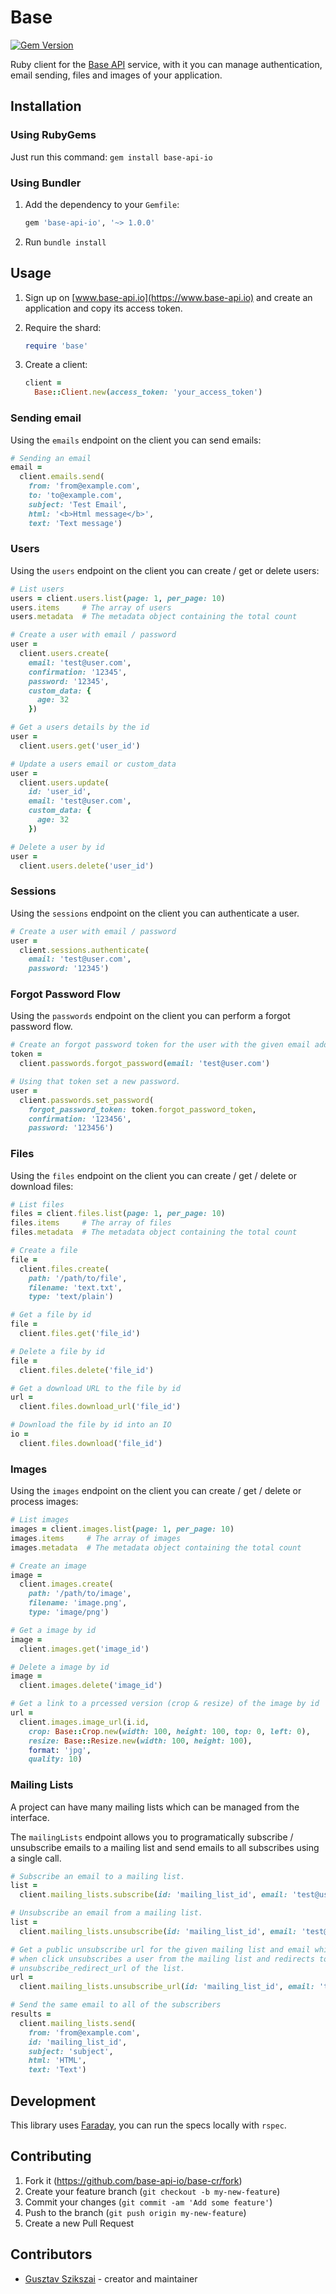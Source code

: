 # Base

[![Gem Version](https://badge.fury.io/rb/base-api-io.svg)](https://badge.fury.io/rb/base-api-io)

Ruby client for the [Base API](https://www.base-api.io) service, with it you
can manage authentication, email sending, files and images of your application.

## Installation

### Using RubyGems

Just run this command: `gem install base-api-io`

### Using Bundler

1. Add the dependency to your `Gemfile`:

   ```ruby
   gem 'base-api-io', '~> 1.0.0'
   ```

2. Run `bundle install`

## Usage

1. Sign up on [www.base-api.io](https://www.base-api.io) and create an
   application and copy its access token.

2. Require the shard:

   ```ruby
   require 'base'
   ```

3. Create a client:

   ```ruby
   client =
     Base::Client.new(access_token: 'your_access_token')
   ```

### Sending email

Using the `emails` endpoint on the client you can send emails:

```ruby
# Sending an email
email =
  client.emails.send(
    from: 'from@example.com',
    to: 'to@example.com',
    subject: 'Test Email',
    html: '<b>Html message</b>',
    text: 'Text message')
```

### Users

Using the `users` endpoint  on the client you can create / get or delete users:

```ruby
# List users
users = client.users.list(page: 1, per_page: 10)
users.items     # The array of users
users.metadata  # The metadata object containing the total count

# Create a user with email / password
user =
  client.users.create(
    email: 'test@user.com',
    confirmation: '12345',
    password: '12345',
    custom_data: {
      age: 32
    })

# Get a users details by the id
user =
  client.users.get('user_id')

# Update a users email or custom_data
user =
  client.users.update(
    id: 'user_id',
    email: 'test@user.com',
    custom_data: {
      age: 32
    })

# Delete a user by id
user =
  client.users.delete('user_id')
```

### Sessions

Using the `sessions` endpoint on the client you can authenticate a user.

```ruby
# Create a user with email / password
user =
  client.sessions.authenticate(
    email: 'test@user.com',
    password: '12345')
```

### Forgot Password Flow

Using the `passwords` endpoint on the client you can perform a forgot password flow.

```ruby
# Create an forgot password token for the user with the given email address.
token =
  client.passwords.forgot_password(email: 'test@user.com')

# Using that token set a new password.
user =
  client.passwords.set_password(
    forgot_password_token: token.forgot_password_token,
    confirmation: '123456',
    password: '123456')
```

### Files

Using the `files` endpoint on the client you can create / get / delete or
download files:

```ruby
# List files
files = client.files.list(page: 1, per_page: 10)
files.items     # The array of files
files.metadata  # The metadata object containing the total count

# Create a file
file =
  client.files.create(
    path: '/path/to/file',
    filename: 'text.txt',
    type: 'text/plain')

# Get a file by id
file =
  client.files.get('file_id')

# Delete a file by id
file =
  client.files.delete('file_id')

# Get a download URL to the file by id
url =
  client.files.download_url('file_id')

# Download the file by id into an IO
io =
  client.files.download('file_id')
```

### Images

Using the `images` endpoint on the client you can create / get / delete or
process images:

```ruby
# List images
images = client.images.list(page: 1, per_page: 10)
images.items     # The array of images
images.metadata  # The metadata object containing the total count

# Create an image
image =
  client.images.create(
    path: '/path/to/image',
    filename: 'image.png',
    type: 'image/png')

# Get a image by id
image =
  client.images.get('image_id')

# Delete a image by id
image =
  client.images.delete('image_id')

# Get a link to a prcessed version (crop & resize) of the image by id
url =
  client.images.image_url(i.id,
    crop: Base::Crop.new(width: 100, height: 100, top: 0, left: 0),
    resize: Base::Resize.new(width: 100, height: 100),
    format: 'jpg',
    quality: 10)
```

### Mailing Lists

A project can have many mailing lists which can be managed from the interface.

The `mailingLists` endpoint allows you to programatically subscribe / unsubscribe
emails to a mailing list and send emails to all subscribes using a single call.

```ruby
# Subscribe an email to a mailing list.
list =
  client.mailing_lists.subscribe(id: 'mailing_list_id', email: 'test@user.com')

# Unsubscribe an email from a mailing list.
list =
  client.mailing_lists.unsubscribe(id: 'mailing_list_id', email: 'test@user.com')

# Get a public unsubscribe url for the given mailing list and email which
# when click unsubscribes a user from the mailing list and redirects to the
# unsubscribe_redirect_url of the list.
url =
  client.mailing_lists.unsubscribe_url(id: 'mailing_list_id', email: 'test@user.com')

# Send the same email to all of the subscribers
results =
  client.mailing_lists.send(
    from: 'from@example.com',
    id: 'mailing_list_id',
    subject: 'subject',
    html: 'HTML',
    text: 'Text')
```

## Development

This library uses [Faraday](https://lostisland.github.io/faraday/), you can run the
specs locally with `rspec`.

## Contributing

1. Fork it (<https://github.com/base-api-io/base-cr/fork>)
2. Create your feature branch (`git checkout -b my-new-feature`)
3. Commit your changes (`git commit -am 'Add some feature'`)
4. Push to the branch (`git push origin my-new-feature`)
5. Create a new Pull Request

## Contributors

- [Gusztav Szikszai](https://github.com/gdotdesign) - creator and maintainer
